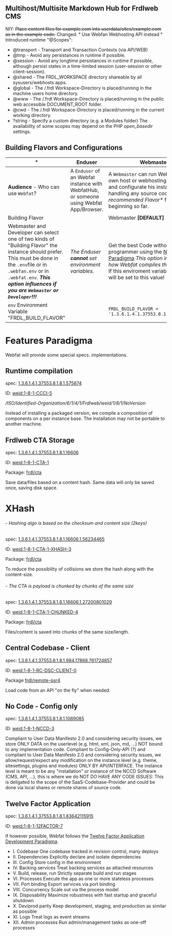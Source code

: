 ## Multihost/Multisite Markdown Hub for Frdlweb CMS
NIY: ~~Place content files for example.com into userdata/sites/example.com as in the example code.~~
Changed:
° Use Webfan Webhosting API instead
° Introduced runtime "@Scopes":
  + @transport - Transport and Transaction Contexts (via API/WEB)
  + @tmp - Avoid any persistances in runtime if possible.
  + @session - Avoid any longtime persistances in runtime if possible, although persist states in a time-limited session (user-session or other client-session).
  + @shared - The FRDL_WORKSPACE directory shareable by all sysusers/webhosts apps.
  + @global  - The /.frdl Workspace-Directory is placed/running in the machine users home directory.
  + @www  - The /.frdl Workspace-Directory is placed/running in the public web accessible DOCUMENT_ROOT folder.
  + @cwd  - The /.frdl Workspace-Directory is placed/running in the current working directory.
  + ?string - Specify a custom directory (e.g. a Modules folder)
The availability of some scopes may depend on the PHP *open_basedir* settings.

## Building Flavors and Configurations
°   | Enduser | Webmaster | Developer
--- |--- | --- | ---
**Audience** - Who can use `Webfat`? | A `Enduser` of an Webfat instance with WebfatHub, or someone using Webfat App/Browser. | A `Webmaster` can run Webfat on his own host or webhosting, he can use and configurate his instance without handling any source code. *This is the recommended Flavor** for the beginning so far.  | The `Developer` want to alter the source code and write his own module and implementations. 
Building Flavor |   | Webmaster **[DEFAULT]** | Developer
Webmaster and Developer can select one of two kinds of "Building Flavor" the instance should prefer. This must be done in the `.env`file or in `.webfan.env` or in `.webfat.env`. ***This option influences if you are `Webmaster` or `Developer`!!!*** | *The Enduser **cannot** set environment variables.*  | Get the best Code without to be a programmer using the [No Code Paradigma](https://github.com/frdlweb/webfat/main/README.md#no-code---config-only) *This option influences how Webfat compiles the application!* If this enviroment variable is not set, it will be set to this value! | Develop and compile the core and your custom modules on your own machine using [Runtime Compilation](https://github.com/frdlweb/webfat/main/README.md#runtime-compilation) *This option influences how Webfat compiles the application!* **You have to set this manually!**
`env` Environment Variable "FRDL_BUILD_FLAVOR" |  | ````FRDL_BUILD_FLAVOR = '1.3.6.1.4.1.37553.8.1.8.1.1089085'```` | ````FRDL_BUILD_FLAVOR = '1.3.6.1.4.1.37553.8.1.8.1.575874'````


# Features Paradigma
Webfat will provide some special specs. implementations.

## Runtime compilation
spec: [1.3.6.1.4.1.37553.8.1.8.1.575874](https://registry.frdl.de/?goto=oid%3A1.3.6.1.4.1.37553.8.1.8.1.575874)

ID: [weid:1-8-1-CCCI-5](https://registry.frdl.de/?goto=weid%3A1-8-1-CCCI-5)

*/ISO/Identified-Organization/6/1/4/1/Frdlweb/weid/1/8/1/NoVersion*

Instead of installing a packaged version, we compile a composition of components on a per instance base. The installation may not be portable to another machine.

## Frdlweb CTA Storage
spec: [1.3.6.1.4.1.37553.8.1.8.1.16606](https://registry.frdl.de/?goto=oid%3A1.3.6.1.4.1.37553.8.1.8.1.16606)

ID: [weid:1-8-1-CTA-1](https://registry.frdl.de/?goto=weid%3A1-8-1-CTA-1)

Package: [frdl/cta](https://github.com/frdl/cta)

Save data/files based on a content hash. Same data will only be saved once, saving disk space.

# XHash
###### - Hashing algo is based on the checksum and content size (2keys)
spec: [1.3.6.1.4.1.37553.8.1.8.1.16606.1.56234465](https://registry.frdl.de/?goto=oid%3A1.3.6.1.4.1.37553.8.1.8.1.16606.1.56234465)

ID: [weid:1-8-1-CTA-1-XHASH-3](https://registry.frdl.de/?goto=weid%3A1-8-1-CTA-1-XHASH-3)

Package: [frdl/cta](https://github.com/frdl/cta)

To reduce the possibility of collisions we store the hash along with the content-size.

###### - The CTA is payload is chunked by chunks of the same size
spec: [1.3.6.1.4.1.37553.8.1.8.1.16606.1.27200801029](https://registry.frdl.de/?goto=oid%3A1.3.6.1.4.1.37553.8.1.8.1.16606.1.27200801029)

ID: [weid:1-8-1-CTA-1-CHUNKED-4](https://registry.frdl.de/?goto=weid%3A1-8-1-CTA-1-CHUNKED-4)

Package: [frdl/cta](https://github.com/frdl/cta)

Files/content is saved into chunks of the same size/length.

## Central Codebase - Client
spec: [1.3.6.1.4.1.37553.8.1.8.1.984.17868.761724857](https://registry.frdl.de/?goto=oid%3A1.3.6.1.4.1.37553.8.1.8.1.984.17868.761724857)

ID: [weid:1-8-1-RC-DSC-CLIENT-0](https://registry.frdl.de/?goto=weid%3A1-8-1-RC-DSC-CLIENT-0)

Package [frdl/remote-psr4](https://github.com/frdl/remote-psr4)

Load code from an API "on the fly" when needed.

## No Code - Config only
spec: [1.3.6.1.4.1.37553.8.1.8.1.1089085](https://registry.frdl.de/?goto=oid%3A1.3.6.1.4.1.37553.8.1.8.1.1089085)

ID: [weid:1-8-1-NCCD-3](https://registry.frdl.de/?goto=weid%3A1-8-1-NCCD-3)

Compliant to User Data Manifesto 2.0 and considering security issues, we store ONLY DATA on the userlevel (e.g. html, xml, json, md, ...) NOT bound to any implementation code.
Compliant to Config-Only-API (?) and compliant to User Data Manifesto 2.0 and considering security issues, we  allow/request/expect any modification on the instance level (e.g. theme, sitesettings, plugins and modules) ONLY BY API/INTERFACE.
The instance level is meant to be any "installation" or instance of the NCCD Software (CMS, API, ...), this is where  we do NOT DO HAVE ANY CODE ISSUES: This is deligated to the scope of the SaaS-Codebase-Provider and could be done via local shares or remote shares of source code.

## Twelve Factor Application

spec: [1.3.6.1.4.1.37553.8.1.8.1.83642115915](https://registry.frdl.de/?goto=oid%3A1.3.6.1.4.1.37553.8.1.8.1.83642115915)

ID: [weid:1-8-1-12FACTOR-7](https://registry.frdl.de/?goto=weid%3A1-8-1-12FACTOR-7)

If however possible, Webfat follows the [Twelve Factor Application Development Paradigma](https://12factor.net/).

* I. Codebase
One codebase tracked in revision control, many deploys
* II. Dependencies
Explicitly declare and isolate dependencies
* III. Config
Store config in the environment
* IV. Backing services
Treat backing services as attached resources
* V. Build, release, run
Strictly separate build and run stages
* VI. Processes
Execute the app as one or more stateless processes
* VII. Port binding
Export services via port binding
* VIII. Concurrency
Scale out via the process model
* IX. Disposability
Maximize robustness with fast startup and graceful shutdown
* X. Dev/prod parity
Keep development, staging, and production as similar as possible
* XI. Logs
Treat logs as event streams
* XII. Admin processes
Run admin/management tasks as one-off processes
